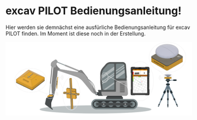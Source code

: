 # excav PILOT Bedienungsanleitung!
Hier werden sie demnächst eine ausfürliche Bedienungsanleitung für excav PILOT finden. Im Moment ist diese noch in der Erstellung.

![Example Image](systemuebersicht_grau.png)
